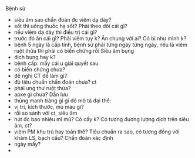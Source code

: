 Bệnh sử
- siêu âm sao chẩn đoán đc viêm dạ dày?
- sốt thì uống thuốc hạ sốt? Phải theo dõi cái gì?
- nếu viêm dạ dày thì điều trị cái gì?
- trước đó ăn cái gì? Phải viêm tụy k? Ăn chung với ai? Có bị như mình k?
- bệnh 5 ngày là cấp tính, bệnh sử phải từng ngày từng ngày, nếu là viêm ruột thừa thì phải có biến chứng rồi
Siêu âm bụng
- dịch bụng hay k?
- bệnh cấp: mấy cái u giải quyết sau
- có biến chứng chưa?
- đề nghị CT để làm gì?
- đủ tiêu chuẩn chẩn đoán chưa?
ct
- phải ung thư ruột thừa?
- apxe gì chưa? Dẫn lưu 
- thủng manh tràng gì gì đó 
mô tả đại thể:
- vị trí, kích thước, mủ màu gì? 
- rồi so sánh với ct, siêu âm
- hút đc bao nhiêu ml mủ? Có cấy k? Có tương đương lượng dịch trên siêu âm, ct?
- viêm PM khu trú hay toàn thể? Tiêu chuẩn ra sao, có tương đồng với khám LS, bạch cầu? 
Chẩn đoán xác định
- ngày mấy?
- 